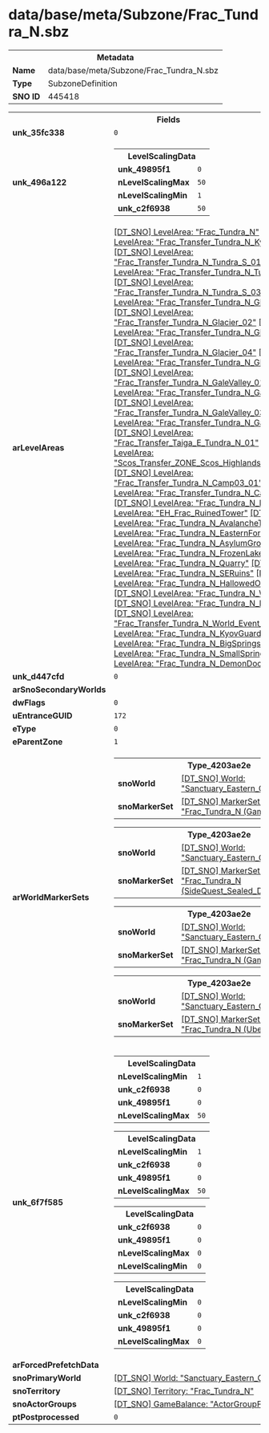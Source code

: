 <h1>data/base/meta/Subzone/Frac_Tundra_N.sbz</h1><table><tr><th colspan="100%">Metadata</th></tr><tr><td><b>Name</b></td><td>data/base/meta/Subzone/Frac_Tundra_N.sbz</td></tr><tr><td><b>Type</b></td><td>SubzoneDefinition</td></tr><tr><td><b>SNO ID</b></td><td>445418</td></tr></table>

<table><tr><th colspan="100%">Fields</th></tr><tr><td><b>unk_35fc338</b></td><td><code>0</code></td></tr><tr><td><b>unk_496a122</b></td><td><table><tr><th colspan="100%">LevelScalingData</th></tr><tr><td><b>unk_49895f1</b></td><td><code>0</code></td></tr><tr><td><b>nLevelScalingMax</b></td><td><code>50</code></td></tr><tr><td><b>nLevelScalingMin</b></td><td><code>1</code></td></tr><tr><td><b>unk_c2f6938</b></td><td><code>50</code></td></tr></table>

</td></tr><tr><td><b>arLevelAreas</b></td><td><a href="..\LevelArea\Frac_Tundra_N.lvl">[DT_SNO] LevelArea: "Frac_Tundra_N"</a>
<a href="..\LevelArea\Frac_Transfer_Tundra_N_Kyovashad.lvl">[DT_SNO] LevelArea: "Frac_Transfer_Tundra_N_Kyovashad"</a>
<a href="..\LevelArea\Frac_Transfer_Tundra_N_Tundra_S_01.lvl">[DT_SNO] LevelArea: "Frac_Transfer_Tundra_N_Tundra_S_01"</a>
<a href="..\LevelArea\Frac_Transfer_Tundra_N_Tundra_S_02.lvl">[DT_SNO] LevelArea: "Frac_Transfer_Tundra_N_Tundra_S_02"</a>
<a href="..\LevelArea\Frac_Transfer_Tundra_N_Tundra_S_03.lvl">[DT_SNO] LevelArea: "Frac_Transfer_Tundra_N_Tundra_S_03"</a>
<a href="..\LevelArea\Frac_Transfer_Tundra_N_Glacier_01.lvl">[DT_SNO] LevelArea: "Frac_Transfer_Tundra_N_Glacier_01"</a>
<a href="..\LevelArea\Frac_Transfer_Tundra_N_Glacier_02.lvl">[DT_SNO] LevelArea: "Frac_Transfer_Tundra_N_Glacier_02"</a>
<a href="..\LevelArea\Frac_Transfer_Tundra_N_Glacier_03.lvl">[DT_SNO] LevelArea: "Frac_Transfer_Tundra_N_Glacier_03"</a>
<a href="..\LevelArea\Frac_Transfer_Tundra_N_Glacier_04.lvl">[DT_SNO] LevelArea: "Frac_Transfer_Tundra_N_Glacier_04"</a>
<a href="..\LevelArea\Frac_Transfer_Tundra_N_Glacier_05.lvl">[DT_SNO] LevelArea: "Frac_Transfer_Tundra_N_Glacier_05"</a>
<a href="..\LevelArea\Frac_Transfer_Tundra_N_GaleValley_01.lvl">[DT_SNO] LevelArea: "Frac_Transfer_Tundra_N_GaleValley_01"</a>
<a href="..\LevelArea\Frac_Transfer_Tundra_N_GaleValley_02.lvl">[DT_SNO] LevelArea: "Frac_Transfer_Tundra_N_GaleValley_02"</a>
<a href="..\LevelArea\Frac_Transfer_Tundra_N_GaleValley_03.lvl">[DT_SNO] LevelArea: "Frac_Transfer_Tundra_N_GaleValley_03"</a>
<a href="..\LevelArea\Frac_Transfer_Tundra_N_GaleValley_04.lvl">[DT_SNO] LevelArea: "Frac_Transfer_Tundra_N_GaleValley_04"</a>
<a href="..\LevelArea\Frac_Transfer_Taiga_E_Tundra_N_01.lvl">[DT_SNO] LevelArea: "Frac_Transfer_Taiga_E_Tundra_N_01"</a>
<a href="..\LevelArea\Scos_Transfer_ZONE_Scos_Highlands_Frac_Tundra_N.lvl">[DT_SNO] LevelArea: "Scos_Transfer_ZONE_Scos_Highlands_Frac_Tundra_N"</a>
<a href="..\LevelArea\Frac_Transfer_Tundra_N_Camp03_01.lvl">[DT_SNO] LevelArea: "Frac_Transfer_Tundra_N_Camp03_01"</a>
<a href="..\LevelArea\Frac_Transfer_Tundra_N_Camp03_02.lvl">[DT_SNO] LevelArea: "Frac_Transfer_Tundra_N_Camp03_02"</a>
<a href="..\LevelArea\Frac_Tundra_N_LE1.lvl">[DT_SNO] LevelArea: "Frac_Tundra_N_LE1"</a>
<a href="..\LevelArea\EH_Frac_RuinedTower.lvl">[DT_SNO] LevelArea: "EH_Frac_RuinedTower"</a>
<a href="..\LevelArea\Frac_Tundra_N_AvalancheTown.lvl">[DT_SNO] LevelArea: "Frac_Tundra_N_AvalancheTown"</a>
<a href="..\LevelArea\Frac_Tundra_N_EasternForest1.lvl">[DT_SNO] LevelArea: "Frac_Tundra_N_EasternForest1"</a>
<a href="..\LevelArea\Frac_Tundra_N_AsylumGrounds.lvl">[DT_SNO] LevelArea: "Frac_Tundra_N_AsylumGrounds"</a>
<a href="..\LevelArea\Frac_Tundra_N_FrozenLake1.lvl">[DT_SNO] LevelArea: "Frac_Tundra_N_FrozenLake1"</a>
<a href="..\LevelArea\Frac_Tundra_N_Quarry.lvl">[DT_SNO] LevelArea: "Frac_Tundra_N_Quarry"</a>
<a href="..\LevelArea\Frac_Tundra_N_SERuins.lvl">[DT_SNO] LevelArea: "Frac_Tundra_N_SERuins"</a>
<a href="..\LevelArea\Frac_Tundra_N_HallowedOssuaryArea.lvl">[DT_SNO] LevelArea: "Frac_Tundra_N_HallowedOssuaryArea"</a>
<a href="..\LevelArea\Frac_Tundra_N_WestField.lvl">[DT_SNO] LevelArea: "Frac_Tundra_N_WestField"</a>
<a href="..\LevelArea\Frac_Tundra_N_RoadToGV.lvl">[DT_SNO] LevelArea: "Frac_Tundra_N_RoadToGV"</a>
<a href="..\LevelArea\Frac_Transfer_Tundra_N_World_Event_B.lvl">[DT_SNO] LevelArea: "Frac_Transfer_Tundra_N_World_Event_B"</a>
<a href="..\LevelArea\Frac_Tundra_N_KyovGuardGate.lvl">[DT_SNO] LevelArea: "Frac_Tundra_N_KyovGuardGate"</a>
<a href="..\LevelArea\Frac_Tundra_N_BigSprings.lvl">[DT_SNO] LevelArea: "Frac_Tundra_N_BigSprings"</a>
<a href="..\LevelArea\Frac_Tundra_N_SmallSpring.lvl">[DT_SNO] LevelArea: "Frac_Tundra_N_SmallSpring"</a>
<a href="..\LevelArea\Frac_Tundra_N_DemonDoor.lvl">[DT_SNO] LevelArea: "Frac_Tundra_N_DemonDoor"</a>
</td></tr><tr><td><b>unk_d447cfd</b></td><td><code>0</code></td></tr><tr><td><b>arSnoSecondaryWorlds</b></td><td></td></tr><tr><td><b>dwFlags</b></td><td><code>0</code></td></tr><tr><td><b>uEntranceGUID</b></td><td><code>172</code></td></tr><tr><td><b>eType</b></td><td><code>0</code></td></tr><tr><td><b>eParentZone</b></td><td><code>1</code></td></tr><tr><td><b>arWorldMarkerSets</b></td><td><table><tr><th colspan="100%">Type_4203ae2e</th></tr><tr><td><b>snoWorld</b></td><td><a href="..\World\Sanctuary_Eastern_Continent.wrl">[DT_SNO] World: "Sanctuary_Eastern_Continent"</a></td></tr><tr><td><b>snoMarkerSet</b></td><td><a href="..\MarkerSet\Frac_Tundra_N (Game).mrk">[DT_SNO] MarkerSet: "Frac_Tundra_N (Game)"</a></td></tr></table>


<table><tr><th colspan="100%">Type_4203ae2e</th></tr><tr><td><b>snoWorld</b></td><td><a href="..\World\Sanctuary_Eastern_Continent.wrl">[DT_SNO] World: "Sanctuary_Eastern_Continent"</a></td></tr><tr><td><b>snoMarkerSet</b></td><td><a href="..\MarkerSet\Frac_Tundra_N (SideQuest_Sealed_Door).mrk">[DT_SNO] MarkerSet: "Frac_Tundra_N (SideQuest_Sealed_Door)"</a></td></tr></table>


<table><tr><th colspan="100%">Type_4203ae2e</th></tr><tr><td><b>snoWorld</b></td><td><a href="..\World\Sanctuary_Eastern_Continent.wrl">[DT_SNO] World: "Sanctuary_Eastern_Continent"</a></td></tr><tr><td><b>snoMarkerSet</b></td><td><a href="..\MarkerSet\Frac_Tundra_N (Game_Public).mrk">[DT_SNO] MarkerSet: "Frac_Tundra_N (Game_Public)"</a></td></tr></table>


<table><tr><th colspan="100%">Type_4203ae2e</th></tr><tr><td><b>snoWorld</b></td><td><a href="..\World\Sanctuary_Eastern_Continent.wrl">[DT_SNO] World: "Sanctuary_Eastern_Continent"</a></td></tr><tr><td><b>snoMarkerSet</b></td><td><a href="..\MarkerSet\Frac_Tundra_N (UberSubzone).mrk">[DT_SNO] MarkerSet: "Frac_Tundra_N (UberSubzone)"</a></td></tr></table>


</td></tr><tr><td><b>unk_6f7f585</b></td><td><table><tr><th colspan="100%">LevelScalingData</th></tr><tr><td><b>nLevelScalingMin</b></td><td><code>1</code></td></tr><tr><td><b>unk_c2f6938</b></td><td><code>0</code></td></tr><tr><td><b>unk_49895f1</b></td><td><code>0</code></td></tr><tr><td><b>nLevelScalingMax</b></td><td><code>50</code></td></tr></table>


<table><tr><th colspan="100%">LevelScalingData</th></tr><tr><td><b>nLevelScalingMin</b></td><td><code>1</code></td></tr><tr><td><b>unk_c2f6938</b></td><td><code>0</code></td></tr><tr><td><b>unk_49895f1</b></td><td><code>0</code></td></tr><tr><td><b>nLevelScalingMax</b></td><td><code>50</code></td></tr></table>


<table><tr><th colspan="100%">LevelScalingData</th></tr><tr><td><b>unk_c2f6938</b></td><td><code>0</code></td></tr><tr><td><b>unk_49895f1</b></td><td><code>0</code></td></tr><tr><td><b>nLevelScalingMax</b></td><td><code>0</code></td></tr><tr><td><b>nLevelScalingMin</b></td><td><code>0</code></td></tr></table>


<table><tr><th colspan="100%">LevelScalingData</th></tr><tr><td><b>nLevelScalingMin</b></td><td><code>0</code></td></tr><tr><td><b>unk_c2f6938</b></td><td><code>0</code></td></tr><tr><td><b>unk_49895f1</b></td><td><code>0</code></td></tr><tr><td><b>nLevelScalingMax</b></td><td><code>0</code></td></tr></table>


</td></tr><tr><td><b>arForcedPrefetchData</b></td><td></td></tr><tr><td><b>snoPrimaryWorld</b></td><td><a href="..\World\Sanctuary_Eastern_Continent.wrl">[DT_SNO] World: "Sanctuary_Eastern_Continent"</a></td></tr><tr><td><b>snoTerritory</b></td><td><a href="..\Territory\Frac_Tundra_N.ter">[DT_SNO] Territory: "Frac_Tundra_N"</a></td></tr><tr><td><b>snoActorGroups</b></td><td><a href="..\GameBalance\ActorGroupFracTundraN.gam">[DT_SNO] GameBalance: "ActorGroupFracTundraN"</a></td></tr><tr><td><b>ptPostprocessed</b></td><td><code>0</code></td></tr></table>

